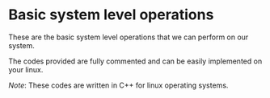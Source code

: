 # Basic system level operations

These are the basic system level operations that we can perform on our system. 

The codes provided are fully commented and can be easily implemented on your linux. 

*Note*: These codes are written in C++ for linux operating systems. 

